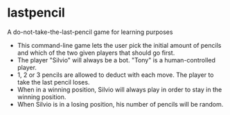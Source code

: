 # lastpencil
A do-not-take-the-last-pencil game for learning purposes

- This command-line game lets the user pick the initial amount of pencils and which of the two given players that should go first.
- The player "Silvio" will always be a bot. "Tony" is a human-controlled player.
- 1, 2 or 3 pencils are allowed to deduct with each move. The player to take the last pencil loses. 
- When in a winning position, Silvio will always play in order to stay in the winning position.
- When Silvio is in a losing position, his number of pencils will be random.
